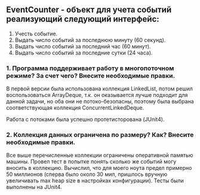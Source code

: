 ## EventCounter - объект для учета событий реализующий следующий интерфейс:
1. Учесть событие.
2. Выдать число событий за последнюю минуту (60 секунд).
3. Выдать число событий за последний час (60 минут).
4. Выдать число событий за последние сутки (24 часа).

### 1. Программа поддерживает работу в многопоточном режиме? За счет чего? Внесите необходимые правки.

  В первой версии была использована коллекция LinkedList, потом решил воспользоваться ArrayDeque, т.к.
  он оказывается лучше подходит для данной задачи, но оба они не потоко-безопасны, поэтому была выбрана
  соответствующая коллекция ConcurrentLinkedDeque.

  Работа с потоками была успешно протетисторована (JUnit4).
   
### 2. Коллекция данных ограничена по размеру? Как? Внесите необходимые правки.

  Все выше перечисленные коллекции ограничены оперативной памятью машины. Провел тест в попытке понять сколько
  же событий могу вносить в коллекцию. Вычислил, что для моего ноута предел примерно 50 миллионов (сперва было около 30 мил,
  пришлось вручную увеличивать max heap size в настройках конфигурации). Тесты были выполнены на JUnit4.
  
